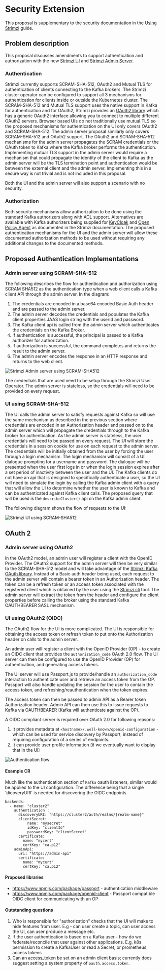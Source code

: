 # Security Extension

This proposal is supplementary to the security documentation in the [Using Strimzi](https://strimzi.io/docs/operators/latest/using.html#security-str) guide.

## Problem description
This proposal discusses amendments to support authentication and authorization with the new [Strimzi UI](https://github.com/strimzi/proposals/pull/6) and [Strimzi Admin Server](https://github.com/strimzi/proposals/pull/9).

### Authentication
Strimzi currently supports SCRAM-SHA-512, OAuth2 and Mutual TLS for authentication of clients connecting to the Kafka brokers.
The Strimzi cluster operator can be configured to support all 3 mechanisms for authentication for clients inside or outside the Kubernetes cluster.
The SCRAM-SHA-512 and Mutual TLS support uses the native support in Kafka for authentication and for OAuth2, Strimzi provides an [OAuth2 library](https://github.com/strimzi/strimzi-kafka-oauth) which has a generic OAuth2 interface allowing you to connect to multiple different OAuth2 servers. 
Browser based UIs do not traditionally use mutual TLS so the proposed mechanisms for authentication on the UI only covers OAuth2 and SCRAM-SHA-512.
The admin server proposal similarly only covers SCRAM-SHA-512 and OAuth2 support.
The OAuth2 and SCRAM-SHA-512 mechanisms for the admin server propagates the SCRAM credentials or the OAuth token to Kafka where the Kafka broker performs the authentication.
Implementing mutual TLS support in the admin server would require a mechanism that could propagate the identity of the client to Kafka as the admin server will be the TLS termination point and authentication would be between the external client and the admin server. Implementing this in a secure way is not trivial and is not included in this proposal.

Both the UI and the admin server will also support a scenario with no security.

### Authorization
Both security mechanisms allow authorization to be done using the standard Kafka authorizers along with ACL support.
Alternatives are available with Kafka authorizers being supplied for [KeyCloak](https://www.keycloak.org/) and [Open Policy Agent](https://www.openpolicyagent.org/docs/latest/) as documented in the Strimzi documentation. The proposed authentication mechanisms for the UI and the admin server will allow these documented authorization methods to be used without requiring any additional changes to the documented methods.

## Proposed Authentication Implementations
### Admin server using SCRAM-SHA-512
The following describes the flow for authentication and authorization using SCRAM SHA512 as the authentication type when a web client calls a Kafka client API through the admin server.
In the diagram:
1. The credentials are encoded in a base64 encoded Basic Auth header and are passed to the admin server.
2. The admin server decodes the credentials and populates the Kafka client properties JAAS login string with the userid and password.
3. The Kafka client api is called from the admin server which authenticates the credentials on the Kafka Broker.
4. If authentication is successful, the principal is passed to a Kafka authorizer for authorization.
5. If authorization is successful, the command completes and returns the result to the admin server.
6. The admin server encodes the response in an HTTP response and returns to the web client.

![Strimzi Admin server using SCRAM-SHA512](images/009-scram-sha512-admin-server.png)

The credentials that are used need to be setup through the Strimzi User Operator.
The admin server is stateless, so the credentials will need to be provided on every request.

### UI using SCRAM-SHA-512
The UI calls the admin server to satisfy requests against Kafka so will use the same mechanism as described in the previous section where credentials are encoded in an Authorization header and passed on to the admin server which will propagate the credentials through to the Kafka broker for authentication.
As the admin server is stateless, the user credentials will need to be passed on every request.
The UI will store the credentials in a session cookie for use on each request to the admin server.
The credentials will be initially obtained from the user by forcing the user through a login mechanism.
The login mechanism will consist of a UI dialogue prompting for a username and password.
The dialogue will be presented when the user first logs in or when the login session expires after a set period of inactivity between the user and the UI.
The Kafka clients do not have an api that is designed to specifically authenticate a user, so the UI will need to simulate the login by calling the Kafka admin client with a query that will allow the UI to determine whether the user is known to Kafka and can be authenticated against Kafka client calls.
The proposed query that will be used is the `describeCluster()` api on the Kafka admin client.

The following diagram shows the flow of requests to the UI:

![Strimzi UI using SCRAM-SHA512](images/009-scram-sha512-ui-request-flow.png)

## OAuth 2
### Admin server using OAuth2
In the OAuth2 model, an admin user will register a client with the OpenID Provider.
The OAuth2 support for the admin server will then be very similar to the SCRAM-SHA-512 model and will take advantage of the [Strimzi Kafka OAuth library](https://github.com/strimzi/strimzi-kafka-oauth).
Instead of a Basic auth header being used, each request to the admin server will contain a bearer token in an Authorization header.
The token can be a refresh token or an access token associated with the registered client which is obtained by the user using the [Strimzi cli](https://github.com/strimzi/strimzi-kafka-oauth/blob/master/examples/docker/kafka-oauth-strimzi/kafka/oauth.sh) tool.
The admin server will extract the token from the header and configure the client properties before calling the broker using the standard Kafka OAUTHBEARER SASL mechanism.

### UI using OAuth2 (OIDC)
The OAuth2 flow for the UI is more complicated. The UI is responsible for obtaining the access token or refresh token to put onto the Authorization header on calls to the admin server. 
 
An admin user will register a client with the OpenID Provider (OP) - to create an OIDC client that provides the `authorization_code` OAuth 2.0 flow. The UI server can then be configured to use the OpenID Provider (OP) for authentication, and generating access tokens.

The UI server will use Passport.js to provide/handle an `authorization_code` interaction to authenticate user and retrieve an access token from the OP. Passport will also handle updating the session for the user to contain the access token, and refreshing/reauthentication when the token expires. 

The access token can then be passed to admin API as a Bearer token Authorization header. Admin API can then use this to issue requests to Kafka via OAUTHBEARER (Kafka will authenticate against the OP).

A OIDC compliant server is required over OAuth 2.0 for following reasons:
1. It provides metadata at `<hostname>/.well-known/openid-configuration` - which can be used for service discovery by Passport, instead of requiring configuration of a series of endpoints.
2. It can provide user profile information (if we eventually want to display that in the UI)

![Authentication flow](./images/009-authentication-flow.svg)

#### Example CR

Much like the authentication section of `Kafka` oauth listeners, similar would be applied to the UI configuration. The difference being that a single 'dicoveryURI' is needed for discovering the OIDC endpoints.

```
backends:
  - name: "cluster2"
    authentication :
      discoveryURI: "https://cluster2/auth/realms/{realm-name}"
      clientSecret: 
          name: "mysecret"
          idKey: "clientId"
          passwordKey: "clientSecret"
      certificate:
        name: "mycert"
        certKey: "ca.p12"
    adminApi:
      uri: "https://admin-api"
      certificate:
        name: "mycert"
        certKey: "ca.p12"

``` 

#### Proposed libraries
- https://www.npmjs.com/package/passport - authentication middleware
- https://www.npmjs.com/package/openid-client - Passport compatible OIDC client for communicating with an OP

#### Outstanding questions
1. Who is responsible for "authorization" checks that the UI will make to hide features from user. E.g - can user create a topic, can user access the UI, can user produce a message etc.
2. If the user authentication is based on a Kafka user - how do we federate/reconcile that user against other applications. E.g, k8s permission to create a KafkaUser or read a Secret, or prometheus access tokens
3. Can an access_token be set on an admin client basis; currently docs suggest setting a system property of `oauth.access.token`.
